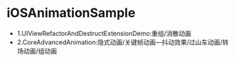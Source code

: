 # iOSAnimationSample

* 1.UIViewRefactorAndDestructExtensionDemo:重组/消散动画
* 2.CoreAdvancedAnimation:隐式动画/关键帧动画—抖动效果/过山车动画/转场动画/组动画
